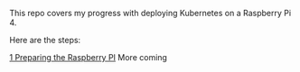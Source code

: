 This repo covers my progress with deploying Kubernetes on a Raspberry Pi 4.

Here are the steps:

[1 Preparing the Raspberry PI](1-Preparing-the-PI.md)
More coming
